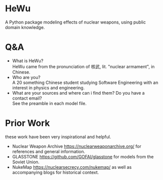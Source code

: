 # HeWu
A Python package modeling effects of nuclear weapons, using public domain knowledge. 

# Q&A
* What is HeWu?\
HeWu came from the pronunciation of 核武, lit. "nuclear armament", in Chinese.
* Who are you?\
A 20 something Chinese student studying Software Engineering with an interest in physics and engineering.
* What are your sources and where can i find them? Do you have a contact email?\
See the preamble in each model file.

# Prior Work
these work have been very inspirational and helpful.
* Nuclear Weapon Archive https://nuclearweaponarchive.org/ for references and general information.
* GLASSTONE https://github.com/GOFAI/glasstone for models from the Soviet Union.
* NukeMap https://nuclearsecrecy.com/nukemap/ as well as accompanying blogs for historical context.

